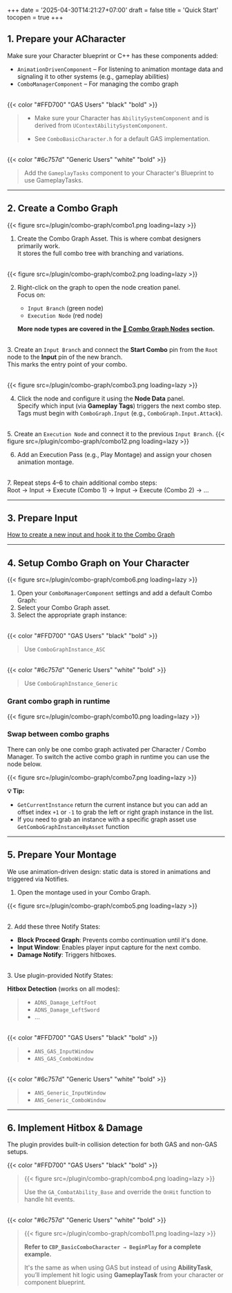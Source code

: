 +++
date = '2025-04-30T14:21:27+07:00'
draft = false
title = 'Quick Start' 
tocopen = true
+++ 

## 1. Prepare your ACharacter

Make sure your Character blueprint or C++ has these components added:

- `AnimationDrivenComponent` – For listening to animation montage data and signaling it to other systems (e.g., gameplay abilities)
- `ComboManagerComponent` – For managing the combo graph

\
{{< color "#FFD700" "GAS Users" "black" "bold" >}}

>- Make sure your Character has `AbilitySystemComponent` and is derived from `UContextAbilitySystemComponent`.  
>
>- See `ComboBasicCharacter.h` for a default GAS implementation.

\
{{< color "#6c757d" "Generic Users" "white" "bold" >}}

>Add the `GameplayTasks` component to your Character's Blueprint to use GameplayTasks.

---

## 2. Create a Combo Graph

{{< figure src=/plugin/combo-graph/combo1.png loading=lazy >}}  

1. Create the Combo Graph Asset. This is where combat designers primarily work.  
   It stores the full combo tree with branching and variations.

\
{{< figure src=/plugin/combo-graph/combo2.png loading=lazy >}}  

2. Right-click on the graph to open the node creation panel.  
   Focus on:
   - `Input Branch` (green node)
   - `Execution Node` (red node)
   
   **More node types are covered in the [🧊 Combo Graph Nodes](../documentation) section.**

\
3. Create an `Input Branch` and connect the **Start Combo** pin from the `Root` node to the **Input** pin of the new branch.  
   This marks the entry point of your combo.

\
{{< figure src=/plugin/combo-graph/combo3.png loading=lazy >}}  

4. Click the node and configure it using the **Node Data** panel.  
   Specify which input (via **Gameplay Tags**) triggers the next combo step.  
   Tags must begin with `ComboGraph.Input` (e.g., `ComboGraph.Input.Attack`).

\
5. Create an `Execution Node` and connect it to the previous `Input Branch`.
{{< figure src=/plugin/combo-graph/combo12.png loading=lazy >}}  

6. Add an Execution Pass (e.g., Play Montage) and assign your chosen animation montage.

\
7. Repeat steps 4–6 to chain additional combo steps:  
   Root → Input → Execute (Combo 1) → Input → Execute (Combo 2) → …

---

## 3. Prepare Input

[How to create a new input and hook it to the Combo Graph](../documentation/#how-to-create-a-new-input)

---

## 4. Setup Combo Graph on Your Character

{{< figure src=/plugin/combo-graph/combo6.png loading=lazy >}}  

1. Open your `ComboManagerComponent` settings and add a default Combo Graph:
2. Select your Combo Graph asset.
3. Select the appropriate graph instance:  

\
{{< color "#FFD700" "GAS Users" "black" "bold" >}} 

   > Use `ComboGraphInstance_ASC`  

\
{{< color "#6c757d" "Generic Users" "white" "bold" >}} 

   > Use `ComboGraphInstance_Generic`

### Grant combo graph in runtime 
{{< figure src=/plugin/combo-graph/combo10.png loading=lazy >}}   

### Swap between combo graphs
There can only be one combo graph activated per Character / Combo Manager. To switch the active combo graph in runtime you can use the node below.

{{< figure src=/plugin/combo-graph/combo7.png loading=lazy >}}  

**💡 Tip:** 
- `GetCurrentInstance` return the current instance but you can add an offset index `+1` or `-1` to grab the left or right graph instance in the list.
- If you need to grab an instance with a specific graph asset use `GetComboGraphInstanceByAsset` function

---

## 5. Prepare Your Montage

We use animation-driven design: static data is stored in animations and triggered via Notifies.

1. Open the montage used in your Combo Graph.

{{< figure src=/plugin/combo-graph/combo5.png loading=lazy >}}  

\
2. Add these three Notify States:

   - **Block Proceed Graph**: Prevents combo continuation until it's done.
   - **Input Window**: Enables player input capture for the next combo.
   - **Damage Notify**: Triggers hitboxes.

\
3. Use plugin-provided Notify States:

   **Hitbox Detection** (works on all modes):
   >- `ADNS_Damage_LeftFoot`
   >- `ADNS_Damage_LeftSword`
   >- …

\
   {{< color "#FFD700" "GAS Users" "black" "bold" >}}  
   >- `ANS_GAS_InputWindow`  
   >- `ANS_GAS_ComboWindow`

\
   {{< color "#6c757d" "Generic Users" "white" "bold" >}}  
   >- `ANS_Generic_InputWindow`  
   >- `ANS_Generic_ComboWindow`

---

## 6. Implement Hitbox & Damage

The plugin provides built-in collision detection for both GAS and non-GAS setups.

{{< color "#FFD700" "GAS Users" "black" "bold" >}}

>{{< figure src=/plugin/combo-graph/combo4.png loading=lazy >}}  
>
>Use the `GA_CombatAbility_Base` and override the `OnHit` function to handle hit events.

\
{{< color "#6c757d" "Generic Users" "white" "bold" >}} 

>{{< figure src=/plugin/combo-graph/combo11.png loading=lazy >}}  
>
>__Refer to `CBP_BasicComboCharacter → BeginPlay` for a complete example.__
>
>It's the same as when using GAS but instead of using **AbilityTask**, you’ll implement hit logic using **GameplayTask** from your character or component blueprint.
